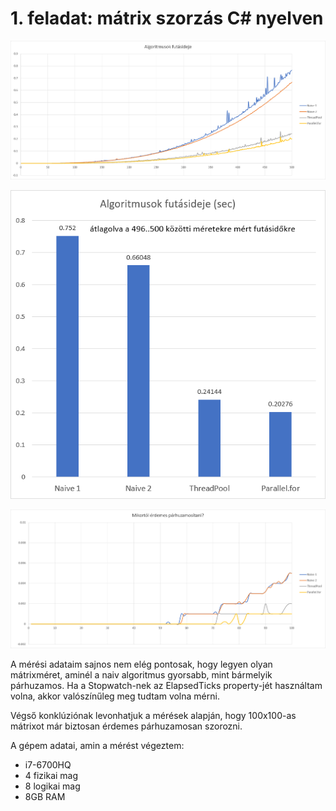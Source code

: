 # 1. feladat: mátrix szorzás C# nyelven

![](ParallelProgTemalab/results/diagram1.png)


![](ParallelProgTemalab/results/diagram2.png)



![](ParallelProgTemalab/results/diagram3.png)

A mérési adataim sajnos nem elég pontosak, hogy legyen olyan mátrixméret, aminél a naiv algoritmus gyorsabb, mint bármelyik párhuzamos.
Ha a Stopwatch-nek az ElapsedTicks property-jét használtam volna, akkor valószínűleg meg tudtam volna mérni.

Végső konklúziónak levonhatjuk a mérések alapján, hogy 100x100-as mátrixot már biztosan érdemes párhuzamosan szorozni.



A gépem adatai, amin a mérést végeztem:

- i7-6700HQ
- 4 fizikai mag
- 8 logikai mag
- 8GB RAM
